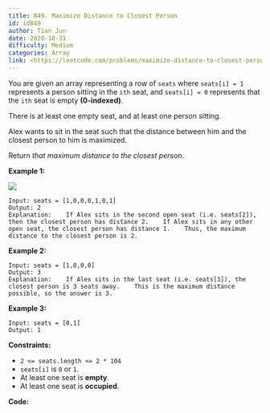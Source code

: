 ```yaml
---
title: 849. Maximize Distance to Closest Person
id: id849
author: Tian Jun
date: 2020-10-31
difficulty: Medium
categories: Array
link: <https://leetcode.com/problems/maximize-distance-to-closest-person/description/>
---
```


You are given an array representing a row of `seats` where `seats[i] = 1`
represents a person sitting in the `ith` seat, and `seats[i] = 0` represents
that the `ith` seat is empty **(0-indexed)**.

There is at least one empty seat, and at least one person sitting.

Alex wants to sit in the seat such that the distance between him and the
closest person to him is maximized.

Return _that maximum distance to the closest person_.



**Example 1:**

![](https://assets.leetcode.com/uploads/2020/09/10/distance.jpg)
            
	Input: seats = [1,0,0,0,1,0,1]    
	Output: 2    
	Explanation:    If Alex sits in the second open seat (i.e. seats[2]), then the closest person has distance 2.    If Alex sits in any other open seat, the closest person has distance 1.    Thus, the maximum distance to the closest person is 2.    

**Example 2:**
            
	Input: seats = [1,0,0,0]    
	Output: 3    
	Explanation:    If Alex sits in the last seat (i.e. seats[3]), the closest person is 3 seats away.    This is the maximum distance possible, so the answer is 3.    

**Example 3:**
            
	Input: seats = [0,1]    
	Output: 1    



**Constraints:**

  * `2 <= seats.length <= 2 * 104`
  * `seats[i]` is `0` or `1`.
  * At least one seat is **empty**.
  * At least one seat is **occupied**.


**Code:**

